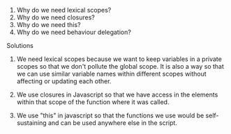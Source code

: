1. Why do we need lexical scopes?
2. Why do we need closures?
3. Why do we need this?
4. Why do we need behaviour delegation?


Solutions

1. We need lexical scopes because we want to keep variables in a private scopes so that we don't pollute the global scope. It is also a way so that we can use similar variable names within different scopes without affecting or updating each other. 

2. We use closures in Javascript so that we have access in the elements within that scope of the function where it was called. 

3. We use "this" in javascript so that the functions we use would be self-sustaining and can be used anywhere else in the script. 

